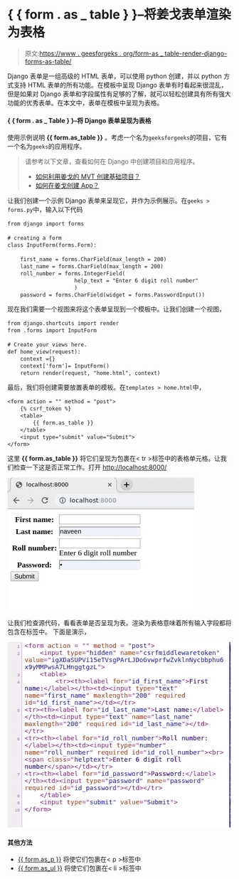 # { { form . as _ table } }–将姜戈表单渲染为表格

> 原文:[https://www . geesforgeks . org/form-as _ table-render-django-forms-as-table/](https://www.geeksforgeeks.org/form-as_table-render-django-forms-as-table/)

Django 表单是一组高级的 HTML 表单，可以使用 python 创建，并以 python 方式支持 HTML 表单的所有功能。在模板中呈现 Django 表单有时看起来很混乱，但是如果对 Django 表单和字段属性有足够的了解，就可以轻松创建具有所有强大功能的优秀表单。在本文中，表单在模板中呈现为表格。

#### { { form . as _ Table } }–将 Django 表单呈现为表格

使用示例说明 **{{ form.as_table }}** 。考虑一个名为`geeksforgeeks`的项目，它有一个名为`geeks`的应用程序。

> 请参考以下文章，查看如何在 Django 中创建项目和应用程序。
> 
> *   [如何利用姜戈的 MVT 创建基础项目？](https://www.geeksforgeeks.org/how-to-create-a-basic-project-using-mvt-in-django/)
> *   [如何在姜戈创建 App？](https://www.geeksforgeeks.org/how-to-create-an-app-in-django/)

让我们创建一个示例 Django 表单来呈现它，并作为示例展示。在`geeks > forms.py`中，输入以下代码

```
from django import forms

# creating a form 
class InputForm(forms.Form):

    first_name = forms.CharField(max_length = 200)
    last_name = forms.CharField(max_length = 200)
    roll_number = forms.IntegerField(
                     help_text = "Enter 6 digit roll number"
                     )
    password = forms.CharField(widget = forms.PasswordInput())
```

现在我们需要一个视图来将这个表单呈现到一个模板中。让我们创建一个视图，

```
from django.shortcuts import render
from .forms import InputForm

# Create your views here.
def home_view(request):
    context ={}
    context['form']= InputForm()
    return render(request, "home.html", context)
```

最后，我们将创建需要放置表单的模板。在`templates > home.html`中，

```
<form action = "" method = "post">
    {% csrf_token %}
    <table>
        {{ form.as_table }}
    </table>
    <input type="submit" value="Submit">
</form>
```

这里 **{{ form.as_table }}** 将它们呈现为包裹在< tr >标签中的表格单元格。让我们检查一下这是否正常工作。打开 [http://localhost:8000/](http://localhost:8000/)

![](img/73e26be1a81d42843c63fba0b09283d5.png)

让我们检查源代码，看看表单是否呈现为表。渲染为表格意味着所有输入字段都将包含在标签中。
下面是演示，

![](img/d006ea17d6a3892b0d871eef80d0d3a7.png)

#### 其他方法

*   [{{ form.as_p }}](https://www.geeksforgeeks.org/form-as_p-render-django-forms-as-paragraph/) 将使它们包裹在< p >标签中
*   [{{ form.as_ul }}](https://www.geeksforgeeks.org/form-as_ul-render-django-forms-as-list/) 将使它们包裹在< li >标签中
